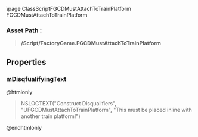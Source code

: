 \page ClassScriptFGCDMustAttachToTrainPlatform FGCDMustAttachToTrainPlatform
### Asset Path :
<b><blockquote>/Script/FactoryGame.FGCDMustAttachToTrainPlatform</blockquote></b>
## Properties

### mDisqfualifyingText
@htmlonly
<blockquote>NSLOCTEXT("Construct Disqualifiers", "UFGCDMustAttachToTrainPlatform", "This must be placed inline with another train platform!")</blockquote>
@endhtmlonly

